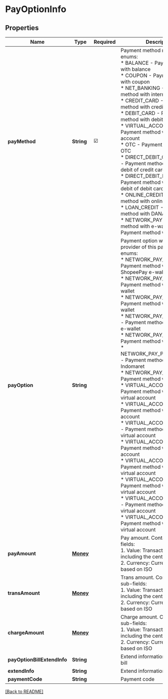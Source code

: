 # PayOptionInfo
## Properties

| Name | Type | Required | Description |
| ------------- | ------------- | ------------- | ------------- |
| **payMethod** | **String** | ☑️ | Payment method name. The enums:<br>   * BALANCE - Payment method with balance<br>   * COUPON - Payment method with coupon<br>   * NET_BANKING - Payment method with internet banking<br>   * CREDIT_CARD - Payment method with credit card<br>   * DEBIT_CARD - Payment method with debit card<br>   * VIRTUAL_ACCOUNT - Payment method with virtual account<br>   * OTC - Payment method with OTC<br>   * DIRECT_DEBIT_CREDIT_CARD - Payment method with direct debit of credit card<br>   * DIRECT_DEBIT_DEBIT_CARD - Payment method with direct debit of debit card<br>   * ONLINE_CREDIT - Payment method with online Credit<br>   * LOAN_CREDIT - Payment method with DANA Cicil<br>   * NETWORK_PAY - Payment method with e-wallet   * CARD - Payment method with Card  |
| **payOption** | **String** |  | Payment option which shows the provider of this payment. The enums:<br>   * NETWORK_PAY_PG_SPAY - Payment method with ShopeePay e-wallet<br>   * NETWORK_PAY_PG_OVO - Payment method with OVO e-wallet<br>   * NETWORK_PAY_PG_GOPAY - Payment method with GoPay e-wallet<br>   * NETWORK_PAY_PG_LINKAJA - Payment method with LinkAja e-wallet<br>   * NETWORK_PAY_PG_CARD - Payment method with Card<br>   * NETWORK_PAY_PC_INDOMARET - Payment method with Indomaret<br>   * NETWORK_PAY_PG_QRIS - Payment method with QRIS<br>   * VIRTUAL_ACCOUNT_BCA - Payment method with BCA virtual account<br>   * VIRTUAL_ACCOUNT_BNI - Payment method with BNI virtual account<br>   * VIRTUAL_ACCOUNT_MANDIRI - Payment method with Mandiri virtual account<br>   * VIRTUAL_ACCOUNT_BRI - Payment method with BRI virtual account<br>   * VIRTUAL_ACCOUNT_BTPN - Payment method with BTPN virtual account<br>   * VIRTUAL_ACCOUNT_CIMB - Payment method with CIMB virtual account<br>   * VIRTUAL_ACCOUNT_PERMATA - Payment method with Permata virtual account<br>   * VIRTUAL_ACCOUNT_PANIN - Payment method with Panin virtual account<br>  |
| **payAmount** | [**Money**](Money.md) |  | Pay amount. Contains two sub-fields:<br> 1. Value: Transaction amount, including the cents<br> 2. Currency: Currency code based on ISO<br>  |
| **transAmount** | [**Money**](Money.md) |  | Trans amount. Contains two sub-fields:<br> 1. Value: Transaction amount, including the cents<br> 2. Currency: Currency code based on ISO<br>  |
| **chargeAmount** | [**Money**](Money.md) |  | Charge amount. Contains two sub-fields:<br> 1. Value: Transaction amount, including the cents<br> 2. Currency: Currency code based on ISO<br>  |
| **payOptionBillExtendInfo** | **String** |  | Extend information of pay option bill |
| **extendInfo** | **String** |  | Extend information |
| **paymentCode** | **String** |  | Payment code |

[[Back to README]](../../../../README.md)
